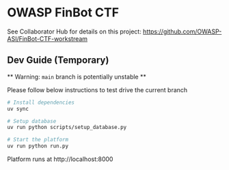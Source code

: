 # OWASP FinBot CTF

See Collaborator Hub for details on this project: https://github.com/OWASP-ASI/FinBot-CTF-workstream


## Dev Guide (Temporary)

** Warning: `main` branch is potentially unstable **

Please follow below instructions to test drive the current branch

```bash
# Install dependencies
uv sync

# Setup database
uv run python scripts/setup_database.py

# Start the platform
uv run python run.py
```

Platform runs at http://localhost:8000

